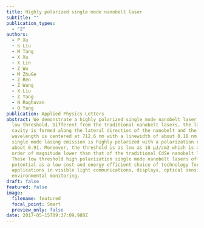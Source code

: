 ```yaml
---
title: Highly polarized single mode nanobelt laser
subtitle: ""
publication_types:
  - "2"
authors:
  - P Xu
  - S Liu
  - M Tang
  - X Xu
  - X Lin
  - Z Wu
  - M ZhuGe
  - Z Ren
  - Z Wang
  - X Liu
  - Z Yang
  - N Raghavan
  - Q Yang
publication: Applied Physics Letters
abstract: We demonstrate a highly polarized single mode nanobelt laser with a
  low threshold. Different from the traditional nanobelt lasers, the laser
  cavity is formed along the lateral direction of the nanobelt and the
  wavelength is centered at 712.6 nm with a linewidth of about 0.18 nm. The
  single mode lasing emission is highly polarized with a polarization ratio of
  about 0.91. Moreover, the threshold is as low as 18 μJ/cm2 which is about an
  order of magnitude lower than that of the traditional CdSe nanobelt lasers.
  These low threshold high polarization single mode nanobelt lasers offer great
  potential as a low cost and energy efficient choice of technology for
  applications in visible light communications, displays, optical sensing, and
  environmental monitoring.
draft: false
featured: false
image:
  filename: featured
  focal_point: Smart
  preview_only: false
date: 2017-05-15T09:37:09.980Z
---
```

